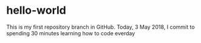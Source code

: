 # hello-world
This is my first repository branch in GitHub.
Today, 3 May 2018, I commit to spending 30 minutes learning how to code everday 
